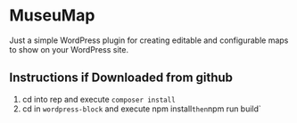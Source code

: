# MuseuMap
Just a simple WordPress plugin for creating editable and configurable maps to show on your WordPress site.

## Instructions if Downloaded from github
1. cd into rep and execute `composer install`
2. cd in `wordpress-block` and execute npm install` then `npm run build`
